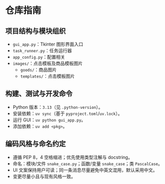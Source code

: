 # 仓库指南

## 项目结构与模块组织

- `gui_app.py`：Tkinter 图形界面入口
- `task_runner.py`：任务运行器
- `app_config.py`：配置相关
- `images/`：点击模板及商品模板图片
  - `goods/`：商品图片
  - `templates/`：点击模板图片

## 构建、测试与开发命令

- Python 版本：`3.13`（见 `.python-version`）。
- 安装依赖：`uv sync`（基于 `pyproject.toml`/`uv.lock`）。
- 运行 GUI：`uv python gui_app.py`。
- 添加依赖：`uv add <pkg>`。

## 编码风格与命名约定

- 遵循 PEP 8，4 空格缩进；优先使用类型注解与 docstring。
- 命名：模块/文件 `snake_case.py`；函数/变量 `snake_case`；类 `PascalCase`。
- UI 文案保持用户可读；同一条消息尽量避免中英文混用，默认采用中文。
- 变更尽量小且与现有风格一致。
